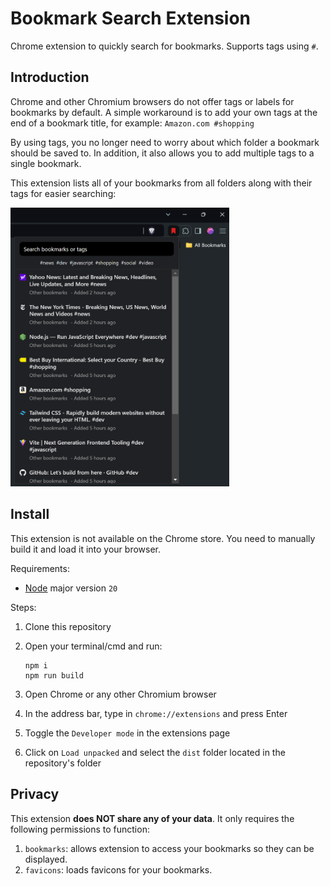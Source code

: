 # Bookmark Search Extension

Chrome extension to quickly search for bookmarks. Supports tags using `#`.

## Introduction

Chrome and other Chromium browsers do not offer tags or labels for bookmarks by default. A simple workaround is to add your own tags at the end of a bookmark title, for example:
`Amazon.com #shopping`

By using tags, you no longer need to worry about which folder a bookmark should be saved to. In addition, it also allows you to add multiple tags to a single bookmark.

This extension lists all of your bookmarks from all folders along with their tags for easier searching:

<img src="./screenshot.png" width="350px">

## Install

This extension is not available on the Chrome store. You need to manually build it and load it into your browser.

Requirements:

- [Node](https://nodejs.org) major version `20`

Steps:

1. Clone this repository
2. Open your terminal/cmd and run:

   ```shell
   npm i
   npm run build
   ```

3. Open Chrome or any other Chromium browser
4. In the address bar, type in `chrome://extensions` and press Enter
5. Toggle the `Developer mode` in the extensions page
6. Click on `Load unpacked` and select the `dist` folder located in the repository's folder

## Privacy

This extension **does NOT share any of your data**. It only requires the following permissions to function:

1. `bookmarks`: allows extension to access your bookmarks so they can be displayed.
2. `favicons`: loads favicons for your bookmarks.
